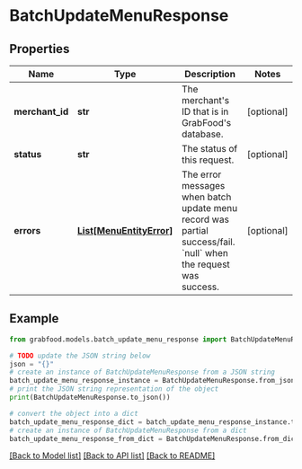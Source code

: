 # BatchUpdateMenuResponse


## Properties

Name | Type | Description | Notes
------------ | ------------- | ------------- | -------------
**merchant_id** | **str** | The merchant&#39;s ID that is in GrabFood&#39;s database. | [optional] 
**status** | **str** | The status of this request. | [optional] 
**errors** | [**List[MenuEntityError]**](MenuEntityError.md) | The error messages when batch update menu record was partial success/fail. &#x60;null&#x60; when the request was success. | [optional] 

## Example

```python
from grabfood.models.batch_update_menu_response import BatchUpdateMenuResponse

# TODO update the JSON string below
json = "{}"
# create an instance of BatchUpdateMenuResponse from a JSON string
batch_update_menu_response_instance = BatchUpdateMenuResponse.from_json(json)
# print the JSON string representation of the object
print(BatchUpdateMenuResponse.to_json())

# convert the object into a dict
batch_update_menu_response_dict = batch_update_menu_response_instance.to_dict()
# create an instance of BatchUpdateMenuResponse from a dict
batch_update_menu_response_from_dict = BatchUpdateMenuResponse.from_dict(batch_update_menu_response_dict)
```
[[Back to Model list]](../README.md#documentation-for-models) [[Back to API list]](../README.md#documentation-for-api-endpoints) [[Back to README]](../README.md)


